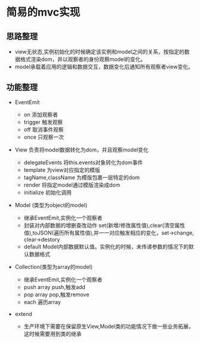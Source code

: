 # 简易的mvc实现

## 思路整理
 - view无状态,实例初始化的时候确定该实例和model之间的关系，按指定的数据格式渲染dom，并以观察者的身份观察model的变化。
 - model承载着应用的逻辑和数据交互，数据变化后通知所有观察者view变化。
 
## 功能整理
- EventEmit
	- on 添加观察者
	- trigger 触发观察
	- off 取消事件观察
	- once 只观察一次
- View 负责将model数据转化为dom，并且观察model变化
	- delegateEvents 将this.events对象转化为dom事件
	- template 为view对应指定的模版
	- tagName,className 为模版包裹一层特定的dom
	- render 将指定model通过模版渲染成dom
	- initialize 初始化调用
- Model (类型为object的model)
	- 继承EventEmit,实例化一个观察者
	- 封装对内部数据的增删查改动作 set(新增/修改属性值),clear(清空属性值),toJSON(遍历所有属性值),并一一对应触发相应的变化，set->change,
	clear->destory
	- default Model内部数据默认值。实例化的时候，未传递参数的情况下的默认数据格式
	
- Collection(类型为array的model)
	- 继承EventEmit,实例化一个观察者
	- push array push,触发add
	- pop array pop,触发remove
	- each 遍历array
- extend
	- 生产环境下需要在保留原生View,Model类的功能情况下做一些业务拓展，这时候需要用到类的继承




	
	
	
